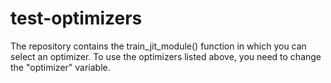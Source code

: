 # test-optimizers

The repository contains the train_jit_module() function in which you can select an optimizer.
To use the optimizers listed above, you need to change the "optimizer" variable.

